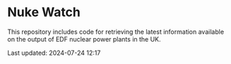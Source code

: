 # Nuke Watch

This repository includes code for retrieving the latest information available on the output of EDF nuclear power plants in the UK.

Last updated: 2024-07-24 12:17